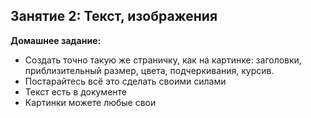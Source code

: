 
## Занятие 2: Текст, изображения

**Домашнее задание:**
- Создать точно такую же страничку, как на картинке: заголовки, приблизительный размер, цвета, подчеркивания, курсив.
- Постарайтесь всё это сделать своими силами
- Текст есть в документе
- Картинки можете любые свои
